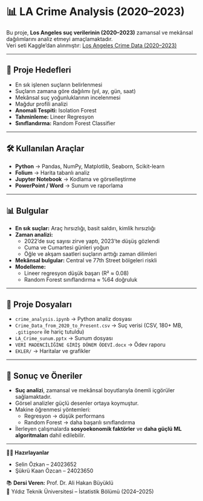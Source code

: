 # 📊 LA Crime Analysis (2020–2023)

Bu proje, **Los Angeles suç verilerinin (2020–2023)** zamansal ve mekânsal dağılımlarını analiz etmeyi amaçlamaktadır.  
Veri seti Kaggle’dan alınmıştır: [Los Angeles Crime Data (2020–2023)](https://www.kaggle.com/datasets/venkatsairo4899/los-angeles-crime-data-2020-2023)

---

## 🎯 Proje Hedefleri
- En sık işlenen suçların belirlenmesi  
- Suçların zamana göre dağılımı (yıl, ay, gün, saat)  
- Mekânsal suç yoğunluklarının incelenmesi  
- Mağdur profili analizi  
- **Anomali Tespiti:** Isolation Forest  
- **Tahminleme:** Lineer Regresyon  
- **Sınıflandırma:** Random Forest Classifier  

---

## 🛠️ Kullanılan Araçlar
- **Python** → Pandas, NumPy, Matplotlib, Seaborn, Scikit-learn  
- **Folium** → Harita tabanlı analiz  
- **Jupyter Notebook** → Kodlama ve görselleştirme  
- **PowerPoint / Word** → Sunum ve raporlama  

---

## 📊 Bulgular
- **En sık suçlar:** Araç hırsızlığı, basit saldırı, kimlik hırsızlığı  
- **Zaman analizi:**  
  - 2022’de suç sayısı zirve yaptı, 2023’te düşüş gözlendi  
  - Cuma ve Cumartesi günleri yoğun  
  - Öğle ve akşam saatleri suçların arttığı zaman dilimleri  
- **Mekânsal bulgular:** Central ve 77th Street bölgeleri riskli  
- **Modelleme:**  
  - Lineer regresyon düşük başarı (R² ≈ 0.08)  
  - Random Forest sınıflandırma ≈ %64 doğruluk  

---

## 📂 Proje Dosyaları
- `crime_analysis.ipynb` → Python analiz dosyası  
- `Crime_Data_from_2020_to_Present.csv` → Suç verisi (CSV, 180+ MB, `.gitignore` ile hariç tutuldu)  
- `LA_Crime_sunum.pptx` → Sunum dosyası  
- `VERİ MADENCİLİĞİNE GİRİŞ DÖNEM ÖDEVİ.docx` → Ödev raporu  
- `EKLER/` → Haritalar ve grafikler  

---

## 📌 Sonuç ve Öneriler
- **Suç analizi**, zamansal ve mekânsal boyutlarıyla önemli içgörüler sağlamaktadır.  
- Görsel analizler güçlü desenler ortaya koymuştur.  
- Makine öğrenmesi yöntemleri:  
  - Regresyon → düşük performans  
  - Random Forest → daha başarılı sınıflandırma  
- İlerleyen çalışmalarda **sosyoekonomik faktörler** ve **daha güçlü ML algoritmaları** dahil edilebilir.  

---

👩‍🎓 **Hazırlayanlar**  
- Selin Özkan – 24023652  
- Şükrü Kaan Özcan – 24023650  

📚 **Dersi Veren:** Prof. Dr. Ali Hakan Büyüklü  
📍 Yıldız Teknik Üniversitesi – İstatistik Bölümü (2024–2025)  

